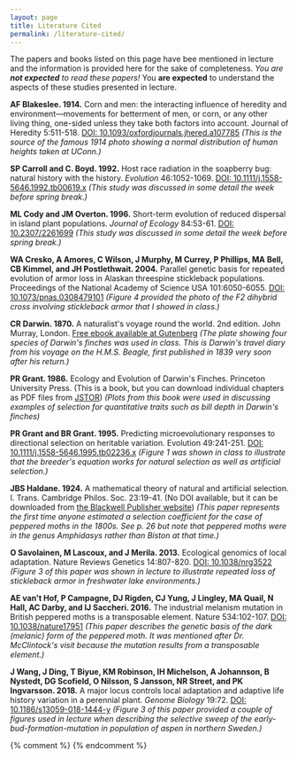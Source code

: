 ```yaml
---
layout: page
title: Literature Cited
permalink: /literature-cited/
---
```

The papers and books listed on this page have bee mentioned in lecture and the information is provided here for the sake of completeness. _You are **not expected** to read these papers!_ You **are expected** to understand the aspects of these studies presented in lecture.

**AF Blakeslee. 1914.** Corn and men: the interacting influence of heredity and environment—movements for betterment of men, or corn, or any other living thing, one-sided unless they take both factors into account. Journal of Heredity 5:511-518. [DOI: 10.1093/oxfordjournals.jhered.a107785](https://doi.org/10.1093/oxfordjournals.jhered.a107785) _(This is the source of the famous 1914 photo showing a normal distribution of human heights taken at UConn.)_

**SP Carroll and C. Boyd. 1992.** Host race radiation in the soapberry bug: natural history with the history. _Evolution_ 46:1052-1069. [DOI: 10.1111/j.1558-5646.1992.tb00619.x](https://doi.org/10.1111/j.1558-5646.1992.tb00619.x) _(This study was discussed in some detail the week before spring break.)_

**ML Cody and JM Overton. 1996.** Short-term evolution of reduced dispersal in island plant populations. _Journal of Ecology_ 84:53-61. [DOI: 10.2307/2261699](https://doi.org/10.2307/2261699) _(This study was discussed in some detail the week before spring break.)_

**WA Cresko, A Amores, C Wilson, J Murphy, M Currey, P Phillips, MA Bell, CB Kimmel, and JH Postlethwait. 2004.** Parallel genetic basis for repeated evolution of armor loss in Alaskan threespine stickleback populations. Proceedings of the National Academy of Science USA 101:6050-6055. [DOI: 10.1073/pnas.0308479101](https://doi.org/10.1073/pnas.0308479101) _(Figure 4 provided the photo of the F2 dihybrid cross involving stickleback armor that I showed in class.)_

**CR Darwin. 1870.** A naturalist's voyage round the world. 2nd edition. John Murray, London. [Free ebook available at Gutenberg](http://www.gutenberg.org/ebooks/3704) _(The plate showing four species of Darwin's finches was used in class. This is Darwin's travel diary from his voyage on the H.M.S. Beagle, first published in 1839 very soon after his return.)_

**PR Grant. 1986.** Ecology and Evolution of Darwin's Finches. Princeton University Press. (This is a book, but you can download individual chapters as PDF files from [JSTOR](https://www.jstor.org/stable/j.ctt1m3nz91)) _(Plots from this book were used in discussing examples of selection for quantitative traits such as bill depth in Darwin's finches)_

**PR Grant and BR Grant. 1995.** Predicting microevolutionary responses to directional selection on heritable variation. Evolution 49:241-251. [DOI: 10.1111/j.1558-5646.1995.tb02236.x](https://doi.org/10.1111/j.1558-5646.1995.tb02236.x) _(Figure 1 was shown in class to illustrate that the breeder's equation works for natural selection as well as artificial selection.)_

**JBS Haldane. 1924.** A mathematical theory of natural and artificial selection. I. Trans. Cambridge Philos. Soc. 23:19-41. (No DOI available, but it can be downloaded from [the Blackwell Publisher website](http://www.blackwellpublishing.com/ridley/classictexts/haldane1.pdf)) _(This paper represents the first time anyone estimated a selection coefficient for the case of peppered moths in the 1800s. See p. 26 but note that peppered moths were in the genus _Amphidasys_ rather than _Biston_ at that time.)_

**O Savolainen, M Lascoux, and J Merila. 2013.** Ecological genomics of local adaptation. Nature Reviews Genetics 14:807-820. [DOI: 10.1038/nrg3522](https://doi.org/10.1038/nrg3522) _(Figure 3 of this paper was shown in lecture to illustrate repeated loss of stickleback armor in freshwater lake environments.)_

**AE van't Hof, P Campagne, DJ Rigden, CJ Yung, J Lingley, MA Quail, N Hall, AC Darby, and IJ Saccheri. 2016.** The industrial melanism mutation in British peppered moths is a transposable element. Nature 534:102-107. [DOI: 10.1038/nature17951](https://doi.org/10.1038/nature17951) _(This paper describes the genetic basis of the dark (melanic) form of the peppered moth. It was mentioned after Dr. McClintock's visit because the mutation results from a transposable element.)_

**J Wang, J Ding, T Biyue, KM Robinson, IH Michelson, A Johannson, B Nystedt, DG Scofield, O Nilsson, S Jansson, NR Street, and PK Ingvarsson. 2018.** A major locus controls local adaptation and adaptive life history variation in a perennial plant. _Genome Biology_ 19:72. [DOI: 10.1186/s13059-018-1444-y](https://doi.org/10.1186/s13059-018-1444-y) _(Figure 3 of this paper provided a couple of figures used in lecture when describing the selective sweep of the early-bud-formation-mutation in population of aspen in northern Sweden.)_

{% comment %}
{% endcomment %}
